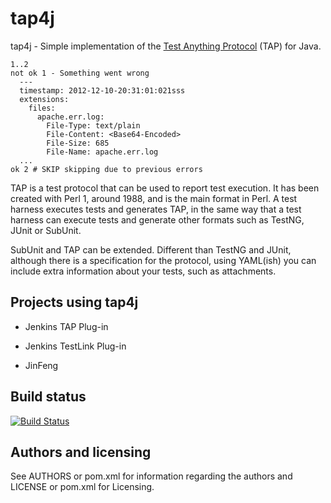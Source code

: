 # tap4j

tap4j - Simple implementation of the 
[Test Anything Protocol](http://www.testanything.org) (TAP) for Java.

    1..2
    not ok 1 - Something went wrong
      ---
      timestamp: 2012-12-10-20:31:01:021sss
      extensions: 
        files: 
          apache.err.log:
            File-Type: text/plain
            File-Content: <Base64-Encoded>
            File-Size: 685
            File-Name: apache.err.log
      ...
    ok 2 # SKIP skipping due to previous errors

TAP is a test protocol that can be used to report test execution. It has been 
created with Perl 1, around 1988, and is the main format in Perl. A test 
harness executes tests and generates TAP, in the same way that a test harness 
can execute tests and generate other formats such as TestNG, JUnit or SubUnit.

SubUnit and TAP can be extended. Different than TestNG and JUnit, although 
there is a specification for the protocol, using YAML(ish) you can include 
extra information about your tests, such as attachments.

## Projects using tap4j

* Jenkins TAP Plug-in

* Jenkins TestLink Plug-in

* JinFeng

## Build status

[![Build Status](https://buildhive.cloudbees.com/job/tupilabs/job/tap4j/badge/icon)](https://buildhive.cloudbees.com/job/tupilabs/job/tap4j/)

## Authors and licensing

See AUTHORS or pom.xml for information regarding the authors and LICENSE 
or pom.xml for Licensing.
